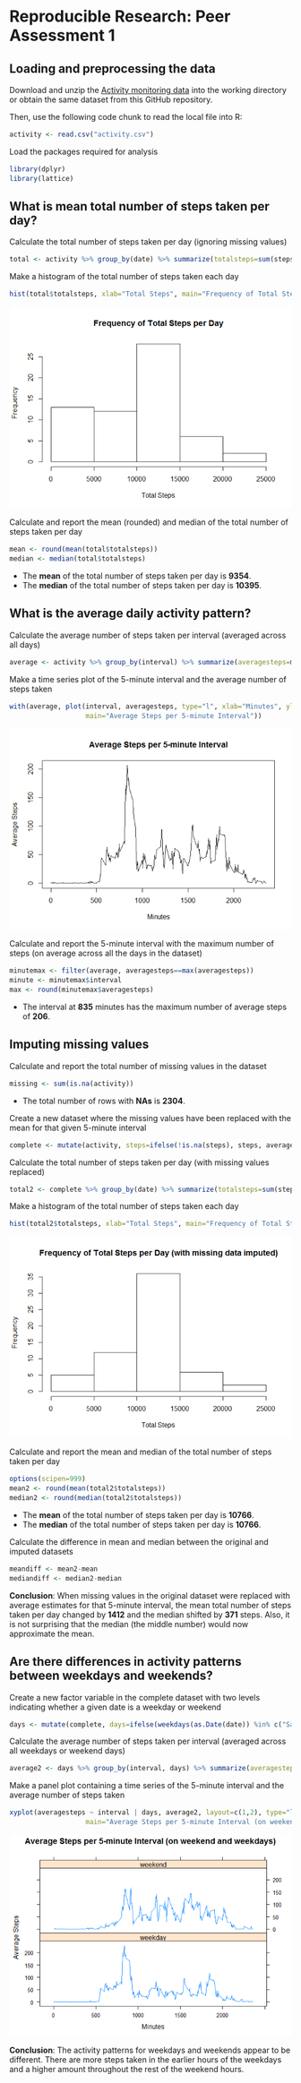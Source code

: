 # Reproducible Research: Peer Assessment 1

## Loading and preprocessing the data

Download and unzip the [Activity monitoring data](https://d396qusza40orc.cloudfront.net/repdata%2Fdata%2Factivity.zip) into the working directory or obtain the same dataset from this GitHub repository.

Then, use the following code chunk to read the local file into R:


```r
activity <- read.csv("activity.csv")
```

Load the packages required for analysis


```r
library(dplyr)
library(lattice)
```

## What is mean total number of steps taken per day?

Calculate the total number of steps taken per day (ignoring missing values)


```r
total <- activity %>% group_by(date) %>% summarize(totalsteps=sum(steps, na.rm=TRUE))
```

Make a histogram of the total number of steps taken each day


```r
hist(total$totalsteps, xlab="Total Steps", main="Frequency of Total Steps per Day")
```

![](PA1_template_files/figure-html/histogram-1.png) 

Calculate and report the mean (rounded) and median of the total number of steps taken per day


```r
mean <- round(mean(total$totalsteps))
median <- median(total$totalsteps)
```

* The **mean** of the total number of steps taken per day is **9354**.  
* The **median** of the total number of steps taken per day is **10395**.

## What is the average daily activity pattern?

Calculate the average number of steps taken per interval (averaged across all days)


```r
average <- activity %>% group_by(interval) %>% summarize(averagesteps=mean(steps, na.rm=TRUE))
```

Make a time series plot of the 5-minute interval and the average number of steps taken


```r
with(average, plot(interval, averagesteps, type="l", xlab="Minutes", ylab="Average Steps",
                   main="Average Steps per 5-minute Interval"))
```

![](PA1_template_files/figure-html/plot-1.png) 

Calculate and report the 5-minute interval with the maximum number of steps (on average across all the days in the dataset)


```r
minutemax <- filter(average, averagesteps==max(averagesteps))
minute <- minutemax$interval
max <- round(minutemax$averagesteps)
```

* The interval at **835** minutes has the maximum number of average steps of **206**.

## Imputing missing values

Calculate and report the total number of missing values in the dataset


```r
missing <- sum(is.na(activity))
```

* The total number of rows with **NAs** is **2304**.

Create a new dataset where the missing values have been replaced with the mean for that given 5-minute interval


```r
complete <- mutate(activity, steps=ifelse(!is.na(steps), steps, average$averagesteps))
```

Calculate the total number of steps taken per day (with missing values replaced)


```r
total2 <- complete %>% group_by(date) %>% summarize(totalsteps=sum(steps))
```

Make a histogram of the total number of steps taken each day


```r
hist(total2$totalsteps, xlab="Total Steps", main="Frequency of Total Steps per Day (with missing data imputed)")
```

![](PA1_template_files/figure-html/histogram2-1.png) 

Calculate and report the mean and median of the total number of steps taken per day


```r
options(scipen=999)
mean2 <- round(mean(total2$totalsteps))
median2 <- round(median(total2$totalsteps))
```

* The **mean** of the total number of steps taken per day is **10766**.  
* The **median** of the total number of steps taken per day is **10766**.

Calculate the difference in mean and median between the original and imputed datasets


```r
meandiff <- mean2-mean
mediandiff <- median2-median
```

**Conclusion**: When missing values in the original dataset were replaced with average estimates for that 5-minute interval, the mean total number of steps taken per day changed by **1412** and the median shifted by **371** steps.  Also, it is not surprising that the median (the middle number) would now approximate the mean.

## Are there differences in activity patterns between weekdays and weekends?

Create a new factor variable in the complete dataset with two levels indicating whether a given date is a weekday or weekend


```r
days <- mutate(complete, days=ifelse(weekdays(as.Date(date)) %in% c("Saturday","Sunday"), "weekend", "weekday"))
```

Calculate the average number of steps taken per interval (averaged across all weekdays or weekend days)


```r
average2 <- days %>% group_by(interval, days) %>% summarize(averagesteps=mean(steps))
```

Make a panel plot containing a time series of the 5-minute interval and the average number of steps taken


```r
xyplot(averagesteps ~ interval | days, average2, layout=c(1,2), type="l", xlab="Minutes", ylab="Average Steps",
                   main="Average Steps per 5-minute Interval (on weekend and weekdays)")
```

![](PA1_template_files/figure-html/panel-1.png) 

**Conclusion**: The activity patterns for weekdays and weekends appear to be different.  There are more steps taken in the earlier hours of the weekdays and a higher amount throughout the rest of the weekend hours.
